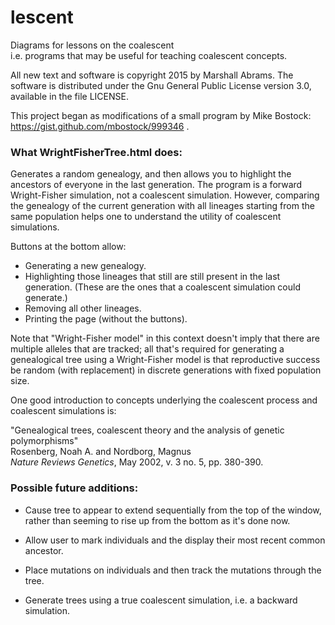 # lescent
Diagrams for lessons on the coalescent<br/>
i.e. programs that may be useful for teaching coalescent concepts.

All new text and software is copyright 2015 by Marshall Abrams. The
software is distributed under the Gnu General Public License version
3.0, available in the file LICENSE.

This project began as modifications of a small program by Mike Bostock:
https://gist.github.com/mbostock/999346 .

### What WrightFisherTree.html does:

Generates a random genealogy, and then allows you to highlight the
ancestors of everyone in the last generation.  The program is a forward
Wright-Fisher simulation, not a coalescent simulation.  However,
comparing the genealogy of the current generation with all lineages
starting from the same population helps one to understand the utility of
coalescent simulations.

Buttons at the bottom allow:

* Generating a new genealogy.
* Highlighting those lineages that still are still present in the
  last generation.  (These are the ones that a coalescent simulation
  could generate.)
* Removing all other lineages.
* Printing the page (without the buttons).

Note that "Wright-Fisher model" in this context doesn't imply that
there are multiple alleles that are tracked; all that's required for
generating a genealogical tree using a Wright-Fisher model is that
reproductive success be random (with replacement) in discrete
generations with fixed population size.

One good introduction to concepts underlying the coalescent process and
coalescent simulations is:

  "Genealogical trees, coalescent theory and the analysis of genetic polymorphisms"<br/>
  Rosenberg, Noah A. and Nordborg, Magnus<br/>
  *Nature Reviews Genetics*, May 2002, v. 3 no. 5, pp. 380-390.<br/>

### Possible future additions:

* Cause tree to appear to extend sequentially from the top of the window,
rather than seeming to rise up from the bottom as it's done now.

* Allow user to mark individuals and the display their most recent
common ancestor.

* Place mutations on individuals and then track the mutations through
the tree.

* Generate trees using a true coalescent simulation, i.e. a backward
simulation.
